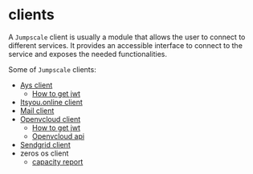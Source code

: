 # clients

A `Jumpscale` client is usually a module that allows the user to connect to different services. It provides an accessible interface to connect to the service and exposes the needed functionalities.

Some of `Jumpscale` clients:

- [Ays client](AYS_client.md)
  - [How to get jwt](JWT_for_AYS.md)
- [Itsyou.online client](IYO_client.md)
- [Mail client](mail.md)
- [Openvcloud client](OVC_client.md)
  - [How to get jwt](JWT_for_OVC.md)
  - [Openvcloud api](OVC_API.md)
- [Sendgrid client](SendGrid_client.md)
- zeros os client
  - [capacity report](capacityreport_from_zeroos.md)
